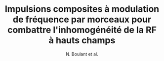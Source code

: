 ---
cat: ciel
subcat: neurophysics
bestof: false
author: N. Boulant et al.
title: Impulsions composites à modulation de fréquence par morceaux pour combattre l'inhomogénéité de la RF à hauts champs
year: 2008
type: misc
---